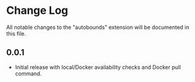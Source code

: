# Change Log

All notable changes to the "autobounds" extension will be documented in this file.

## 0.0.1

- Initial release with local/Docker availability checks and Docker pull command.
